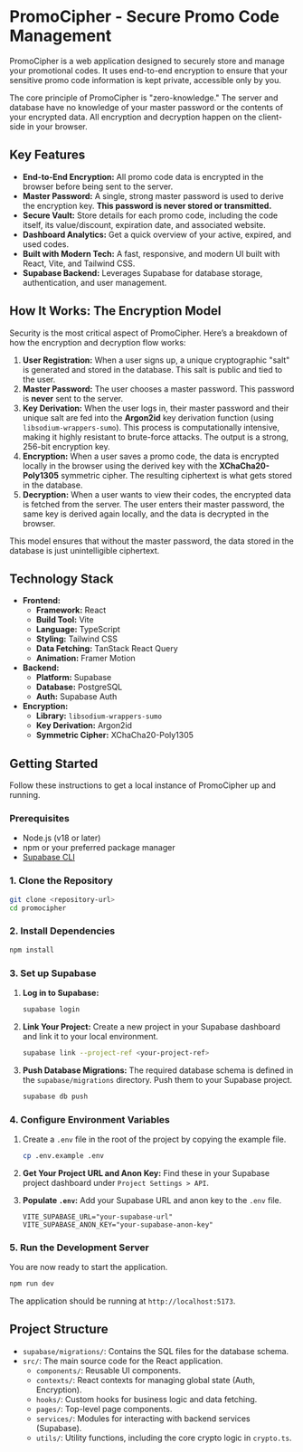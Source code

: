 # PromoCipher - Secure Promo Code Management

PromoCipher is a web application designed to securely store and manage your promotional codes. It uses end-to-end encryption to ensure that your sensitive promo code information is kept private, accessible only by you.

The core principle of PromoCipher is "zero-knowledge." The server and database have no knowledge of your master password or the contents of your encrypted data. All encryption and decryption happen on the client-side in your browser.

## Key Features

*   **End-to-End Encryption:** All promo code data is encrypted in the browser before being sent to the server.
*   **Master Password:** A single, strong master password is used to derive the encryption key. **This password is never stored or transmitted.**
*   **Secure Vault:** Store details for each promo code, including the code itself, its value/discount, expiration date, and associated website.
*   **Dashboard Analytics:** Get a quick overview of your active, expired, and used codes.
*   **Built with Modern Tech:** A fast, responsive, and modern UI built with React, Vite, and Tailwind CSS.
*   **Supabase Backend:** Leverages Supabase for database storage, authentication, and user management.

## How It Works: The Encryption Model

Security is the most critical aspect of PromoCipher. Here’s a breakdown of how the encryption and decryption flow works:

1.  **User Registration:** When a user signs up, a unique cryptographic "salt" is generated and stored in the database. This salt is public and tied to the user.
2.  **Master Password:** The user chooses a master password. This password is **never** sent to the server.
3.  **Key Derivation:** When the user logs in, their master password and their unique salt are fed into the **Argon2id** key derivation function (using `libsodium-wrappers-sumo`). This process is computationally intensive, making it highly resistant to brute-force attacks. The output is a strong, 256-bit encryption key.
4.  **Encryption:** When a user saves a promo code, the data is encrypted locally in the browser using the derived key with the **XChaCha20-Poly1305** symmetric cipher. The resulting ciphertext is what gets stored in the database.
5.  **Decryption:** When a user wants to view their codes, the encrypted data is fetched from the server. The user enters their master password, the same key is derived again locally, and the data is decrypted in the browser.

This model ensures that without the master password, the data stored in the database is just unintelligible ciphertext.

## Technology Stack

*   **Frontend:**
    *   **Framework:** React
    *   **Build Tool:** Vite
    *   **Language:** TypeScript
    *   **Styling:** Tailwind CSS
    *   **Data Fetching:** TanStack React Query
    *   **Animation:** Framer Motion
*   **Backend:**
    *   **Platform:** Supabase
    *   **Database:** PostgreSQL
    *   **Auth:** Supabase Auth
*   **Encryption:**
    *   **Library:** `libsodium-wrappers-sumo`
    *   **Key Derivation:** Argon2id
    *   **Symmetric Cipher:** XChaCha20-Poly1305

## Getting Started

Follow these instructions to get a local instance of PromoCipher up and running.

### Prerequisites

*   Node.js (v18 or later)
*   npm or your preferred package manager
*   [Supabase CLI](https://supabase.com/docs/guides/cli)

### 1. Clone the Repository

```bash
git clone <repository-url>
cd promocipher
```

### 2. Install Dependencies

```bash
npm install
```

### 3. Set up Supabase

1.  **Log in to Supabase:**
    ```bash
    supabase login
    ```

2.  **Link Your Project:**
    Create a new project in your Supabase dashboard and link it to your local environment.
    ```bash
    supabase link --project-ref <your-project-ref>
    ```

3.  **Push Database Migrations:**
    The required database schema is defined in the `supabase/migrations` directory. Push them to your Supabase project.
    ```bash
    supabase db push
    ```

### 4. Configure Environment Variables

1.  Create a `.env` file in the root of the project by copying the example file.
    ```bash
    cp .env.example .env
    ```

2.  **Get Your Project URL and Anon Key:**
    Find these in your Supabase project dashboard under `Project Settings > API`.

3.  **Populate `.env`:**
    Add your Supabase URL and anon key to the `.env` file.
    ```
    VITE_SUPABASE_URL="your-supabase-url"
    VITE_SUPABASE_ANON_KEY="your-supabase-anon-key"
    ```

### 5. Run the Development Server

You are now ready to start the application.

```bash
npm run dev
```

The application should be running at `http://localhost:5173`.

## Project Structure

*   `supabase/migrations/`: Contains the SQL files for the database schema.
*   `src/`: The main source code for the React application.
    *   `components/`: Reusable UI components.
    *   `contexts/`: React contexts for managing global state (Auth, Encryption).
    *   `hooks/`: Custom hooks for business logic and data fetching.
    *   `pages/`: Top-level page components.
    *   `services/`: Modules for interacting with backend services (Supabase).
    *   `utils/`: Utility functions, including the core crypto logic in `crypto.ts`.
